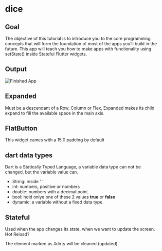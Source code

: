 # dice

## Goal

The objective of this tutorial is to introduce you to the core programming concepts that will form the foundation of most of the apps you’ll build in the future. This app will teach you how to make apps with functionality using setState() inside Stateful Flutter widgets.


## Output
![Finished App](https://github.com/londonappbrewery/Images/blob/master/dicee-demo.gif)

## Expanded
Must be a descendant of a Row, Column or Flex, Expanded makes its child expand to fill the available space in the main axis.

## FlatButton
This widget cames with a 15.0 padding by default

## dart data types
Dart is a Statically Typed Language, a variable data type can not be changed, but the variable value can.

- String: inside ' '
- int: numbers, positive or nombers
- double: numbers with a decimal point
- bool: hold onlye one of these 2 values **true** or **false**
- dynamic: a variable without a fixed data type.

## Stateful

Used when the app changes its state, when we want to update the screen.
Hot Reload?

The element marked as #dirty will be cleaned (updated)
